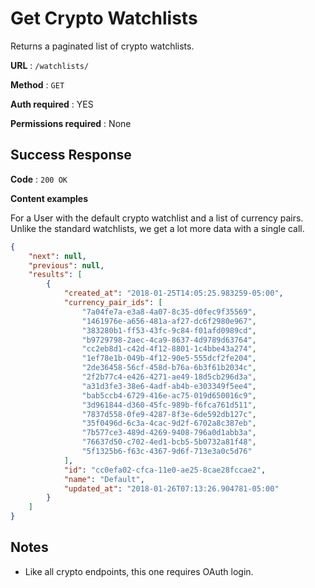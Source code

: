 # Get Crypto Watchlists

Returns a paginated list of crypto watchlists.

**URL** : `/watchlists/`

**Method** : `GET`

**Auth required** : YES

**Permissions required** : None

## Success Response

**Code** : `200 OK`

**Content examples**

For a User with the default crypto watchlist and a list of currency pairs. Unlike the standard watchlists, we get a lot more data with a single call.

```json
{
	"next": null,
	"previous": null,
	"results": [
		{	
			"created_at": "2018-01-25T14:05:25.983259-05:00",
			"currency_pair_ids": [
				"7a04fe7a-e3a8-4a07-8c35-d0fec9f35569",
				"1461976e-a656-481a-af27-dc6f2980e967",
				"383280b1-ff53-43fc-9c84-f01afd0989cd",
				"b9729798-2aec-4ca9-8637-4d9789d63764",
				"cc2eb8d1-c42d-4f12-8801-1c4bbe43a274",
				"1ef78e1b-049b-4f12-90e5-555dcf2fe204",
				"2de36458-56cf-458d-b76a-6b3f61b2034c",
				"2f2b77c4-e426-4271-ae49-18d5cb296d3a",
				"a31d3fe3-38e6-4adf-ab4b-e303349f5ee4",
				"bab5ccb4-6729-416e-ac75-019d650016c9",
				"3d961844-d360-45fc-989b-f6fca761d511",
				"7837d558-0fe9-4287-8f3e-6de592db127c",
				"35f0496d-6c3a-4cac-9d2f-6702a8c387eb",
				"7b577ce3-489d-4269-9408-796a0d1abb3a",
				"76637d50-c702-4ed1-bcb5-5b0732a81f48",
				"5f1325b6-f63c-4367-9d6f-713e3a0c5d76"
			],
			"id": "cc0efa02-cfca-11e0-ae25-8cae28fccae2",
			"name": "Default",
			"updated_at": "2018-01-26T07:13:26.904781-05:00"
		}
	]
}
```

## Notes

* Like all crypto endpoints, this one requires OAuth login.